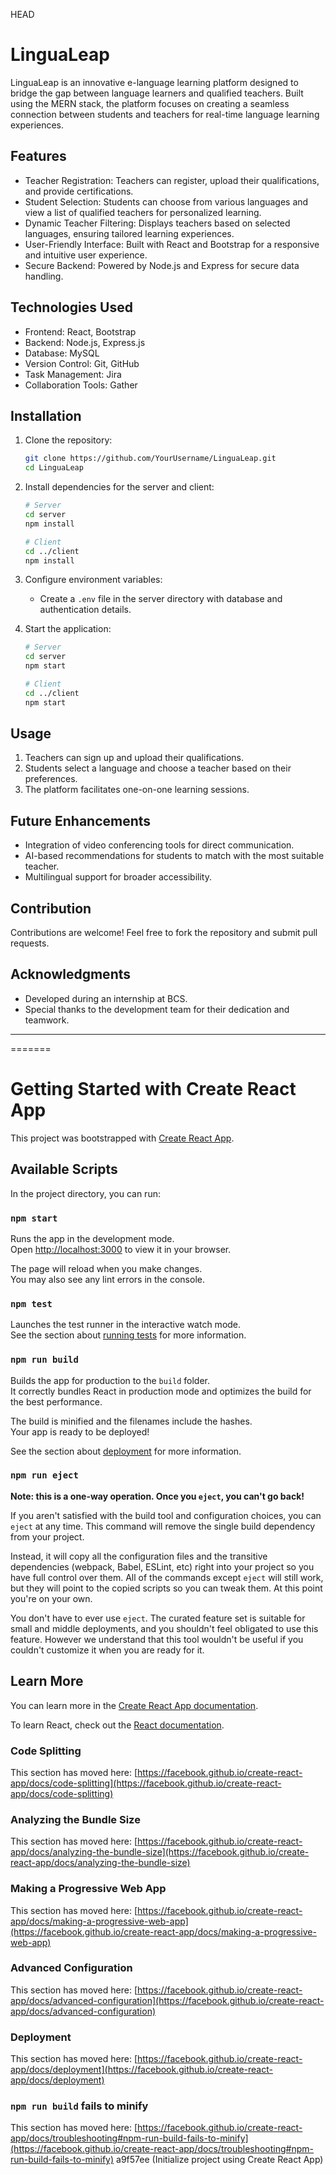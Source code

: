 HEAD
# LinguaLeap  

LinguaLeap is an innovative e-language learning platform designed to bridge the gap between language learners and qualified teachers. Built using the MERN stack, the platform focuses on creating a seamless connection between students and teachers for real-time language learning experiences.  

## Features  
- Teacher Registration: Teachers can register, upload their qualifications, and provide certifications.  
- Student Selection: Students can choose from various languages and view a list of qualified teachers for personalized learning.  
- Dynamic Teacher Filtering: Displays teachers based on selected languages, ensuring tailored learning experiences.  
- User-Friendly Interface: Built with React and Bootstrap for a responsive and intuitive user experience.  
- Secure Backend: Powered by Node.js and Express for secure data handling.  

## Technologies Used  
- Frontend: React, Bootstrap  
- Backend: Node.js, Express.js  
- Database: MySQL  
- Version Control: Git, GitHub  
- Task Management: Jira  
- Collaboration Tools: Gather  

## Installation  

1. Clone the repository:  
   ```bash  
   git clone https://github.com/YourUsername/LinguaLeap.git  
   cd LinguaLeap  
   ```  
2. Install dependencies for the server and client:  
   ```bash  
   # Server  
   cd server  
   npm install  

   # Client  
   cd ../client  
   npm install  
   ```  
3. Configure environment variables:  
   - Create a `.env` file in the server directory with database and authentication details.  

4. Start the application:  
   ```bash  
   # Server  
   cd server  
   npm start  

   # Client  
   cd ../client  
   npm start  
   ```  

## Usage  

1. Teachers can sign up and upload their qualifications.  
2. Students select a language and choose a teacher based on their preferences.  
3. The platform facilitates one-on-one learning sessions.  

## Future Enhancements  
- Integration of video conferencing tools for direct communication.  
- AI-based recommendations for students to match with the most suitable teacher.  
- Multilingual support for broader accessibility.  

## Contribution  
Contributions are welcome! Feel free to fork the repository and submit pull requests.  

## Acknowledgments  
- Developed during an internship at BCS.  
- Special thanks to the development team for their dedication and teamwork.  

---
=======
# Getting Started with Create React App

This project was bootstrapped with [Create React App](https://github.com/facebook/create-react-app).

## Available Scripts

In the project directory, you can run:

### `npm start`

Runs the app in the development mode.\
Open [http://localhost:3000](http://localhost:3000) to view it in your browser.

The page will reload when you make changes.\
You may also see any lint errors in the console.

### `npm test`

Launches the test runner in the interactive watch mode.\
See the section about [running tests](https://facebook.github.io/create-react-app/docs/running-tests) for more information.

### `npm run build`

Builds the app for production to the `build` folder.\
It correctly bundles React in production mode and optimizes the build for the best performance.

The build is minified and the filenames include the hashes.\
Your app is ready to be deployed!

See the section about [deployment](https://facebook.github.io/create-react-app/docs/deployment) for more information.

### `npm run eject`

**Note: this is a one-way operation. Once you `eject`, you can't go back!**

If you aren't satisfied with the build tool and configuration choices, you can `eject` at any time. This command will remove the single build dependency from your project.

Instead, it will copy all the configuration files and the transitive dependencies (webpack, Babel, ESLint, etc) right into your project so you have full control over them. All of the commands except `eject` will still work, but they will point to the copied scripts so you can tweak them. At this point you're on your own.

You don't have to ever use `eject`. The curated feature set is suitable for small and middle deployments, and you shouldn't feel obligated to use this feature. However we understand that this tool wouldn't be useful if you couldn't customize it when you are ready for it.

## Learn More

You can learn more in the [Create React App documentation](https://facebook.github.io/create-react-app/docs/getting-started).

To learn React, check out the [React documentation](https://reactjs.org/).

### Code Splitting

This section has moved here: [https://facebook.github.io/create-react-app/docs/code-splitting](https://facebook.github.io/create-react-app/docs/code-splitting)

### Analyzing the Bundle Size

This section has moved here: [https://facebook.github.io/create-react-app/docs/analyzing-the-bundle-size](https://facebook.github.io/create-react-app/docs/analyzing-the-bundle-size)

### Making a Progressive Web App

This section has moved here: [https://facebook.github.io/create-react-app/docs/making-a-progressive-web-app](https://facebook.github.io/create-react-app/docs/making-a-progressive-web-app)

### Advanced Configuration

This section has moved here: [https://facebook.github.io/create-react-app/docs/advanced-configuration](https://facebook.github.io/create-react-app/docs/advanced-configuration)

### Deployment

This section has moved here: [https://facebook.github.io/create-react-app/docs/deployment](https://facebook.github.io/create-react-app/docs/deployment)

### `npm run build` fails to minify

This section has moved here: [https://facebook.github.io/create-react-app/docs/troubleshooting#npm-run-build-fails-to-minify](https://facebook.github.io/create-react-app/docs/troubleshooting#npm-run-build-fails-to-minify)
a9f57ee (Initialize project using Create React App)

